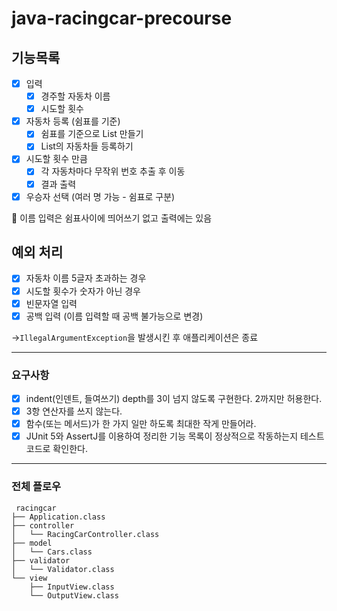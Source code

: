 # java-racingcar-precourse

## 기능목록

- [x]  입력
    - [x]  경주할 자동차 이름
    - [x]  시도할 횟수
- [x]  자동차 등록 (쉼표를 기준)
    - [x] 쉼표를 기준으로 List 만들기
    - [x] List의 자동차들 등록하기
- [x]  시도할 횟수 만큼
    - [x]  각 자동차마다 무작위 번호 추출 후 이동
    - [x]  결과 출력
- [x]  우승자 선택 (여러 명 가능 - 쉼표로 구분)

🚨 이름 입력은 쉼표사이에 띄어쓰기 없고 출력에는 있음

## 예외 처리
- [x]  자동차 이름 5글자 초과하는 경우
- [x]  시도할 횟수가 숫자가 아닌 경우
- [x]  빈문자열 입력
- [x]  공백 입력 (이름 입력할 때 공백 불가능으로 변경)

→`IllegalArgumentException`을 발생시킨 후 애플리케이션은 종료

---
### 요구사항
- [x] indent(인덴트, 들여쓰기) depth를 3이 넘지 않도록 구현한다. 2까지만 허용한다.
- [x] 3항 연산자를 쓰지 않는다.
- [x] 함수(또는 메서드)가 한 가지 일만 하도록 최대한 작게 만들어라.
- [x] JUnit 5와 AssertJ를 이용하여 정리한 기능 목록이 정상적으로 작동하는지 테스트 코드로 확인한다.

---
### 전체 플로우
```
 racingcar
├── Application.class
├── controller
│   └── RacingCarController.class
├── model
│   └── Cars.class
├── validator
│   └── Validator.class
└── view
    ├── InputView.class
    └── OutputView.class
```